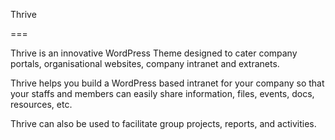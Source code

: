 Thrive

===

Thrive is an innovative WordPress Theme designed to cater company portals, 
organisational websites, company intranet and extranets.

Thrive helps you build a WordPress based intranet for your company so that your staffs 
and members can easily share information, files, events, docs, resources, etc. 

Thrive can also be used to facilitate group projects, reports, and activities.
